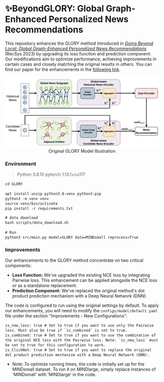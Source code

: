# ✨BeyondGLORY: Global Graph-Enhanced Personalized News Recommendations
This repository enhances the GLORY method introduced in [_Going Beyond Local: Global Graph-Enhanced Personalized News Recommendations_](https://arxiv.org/pdf/2307.06576.pdf) (RecSys 2023) by upgrading its loss function and prediction component. Our modifications aim to optimize performance, achieving improvements in certain cases and closely matching the original results in others. You can find our paper for the enhancements in the [following link](https://github.com/dudi709/BeyondGLORY/blob/main/BeyondGLORY%20Global%20Graph-Enhanced%20Personalized%20News%20Recommendations.pdf).

<p align="center">
  <img src="glory.jpg" alt="Glory Model Illustration" width="600" />
  <br>
  Original GLORY Model Illustration
</p>


### Environment
> Python 3.8.10
> pytorch 1.13.1+cu117
```shell
cd GLORY

apt install unzip python3.8-venv python3-pip
python3 -m venv venv
source venv/bin/activate
pip install -r requirements.txt
```

```shell
# data download
bash scripts/data_download.sh

# Run
python3 src/main.py model=GLORY data=MINDsmall reprocess=True
```

### Improvements
Our enhancements to the GLORY method concentrate on two critical components:

- **Loss Function:** We've upgraded the existing NCE loss by integrating Pairwise loss. This enhancement can be applied alongside the NCE loss or as a standalone replacement.
- **Prediction Component:** We've replaced the original method's dot product prediction mechanism with a Deep Neural Network (DNN).

The code is configured to run using the original settings by default. To apply our enhancements, you will need to modify the `configs/model/default.yaml` file under the section "Improvements - New Configurations":

```shell
is_new_loss: true # Set to true if you want to use only the Pairwise loss. Must also be true if `is_combined` is set to true.
is_combined: true # Set to true if you want to use the combination of the original NCE loss with the Pairwise loss. Note: `is_new_loss` must be set to true for this configuration to work.
is_ClickNet: true # Set to true if you want to replace the original dot product prediction mechanism with a Deep Neural Network (DNN).
```

* Note: To optimize running times, the code is initially set up for the MINDsmall dataset. To run it on MINDlarge, simply replace instances of 'MINDsmall' with 'MINDlarge' in the code.


